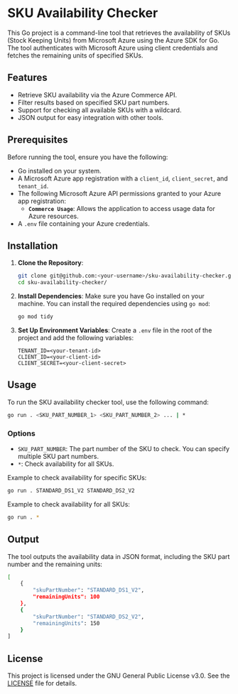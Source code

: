 # SKU Availability Checker

This Go project is a command-line tool that retrieves the availability of SKUs (Stock Keeping Units) from Microsoft Azure using the Azure SDK for Go. The tool authenticates with Microsoft Azure using client credentials and fetches the remaining units of specified SKUs.

## Features

- Retrieve SKU availability via the Azure Commerce API.
- Filter results based on specified SKU part numbers.
- Support for checking all available SKUs with a wildcard.
- JSON output for easy integration with other tools.

## Prerequisites

Before running the tool, ensure you have the following:

- Go installed on your system.
- A Microsoft Azure app registration with a `client_id`, `client_secret`, and `tenant_id`.
- The following Microsoft Azure API permissions granted to your Azure app registration:
  - **`Commerce Usage`**: Allows the application to access usage data for Azure resources.
- A `.env` file containing your Azure credentials.

## Installation

1. **Clone the Repository**:
    ```bash
    git clone git@github.com:<your-username>/sku-availability-checker.git
    cd sku-availability-checker/
    ```

2. **Install Dependencies**:
    Make sure you have Go installed on your machine. You can install the required dependencies using `go mod`:
    ```bash
    go mod tidy
    ```

3. **Set Up Environment Variables**:
    Create a `.env` file in the root of the project and add the following variables:
    ```env
    TENANT_ID=<your-tenant-id>
    CLIENT_ID=<your-client-id>
    CLIENT_SECRET=<your-client-secret>
    ```

## Usage

To run the SKU availability checker tool, use the following command:

```sh
go run . <SKU_PART_NUMBER_1> <SKU_PART_NUMBER_2> ... | *
```
### Options

- `SKU_PART_NUMBER`: The part number of the SKU to check. You can specify multiple SKU part numbers.
- `*`: Check availability for all SKUs.

Example to check availability for specific SKUs:

```sh
go run . STANDARD_DS1_V2 STANDARD_DS2_V2
```
Example to check availability for all SKUs:

```sh
go run . *
```

## Output

The tool outputs the availability data in JSON format, including the SKU part number and the remaining units:

```sh
[
    {
        "skuPartNumber": "STANDARD_DS1_V2",
        "remainingUnits": 100
    },
    {
        "skuPartNumber": "STANDARD_DS2_V2",
        "remainingUnits": 150
    }
]
```

## License

This project is licensed under the GNU General Public License v3.0. See the [LICENSE](https://github.com/whitefox82/microsoft_services_tools/blob/main/LICENSE) file for details.
